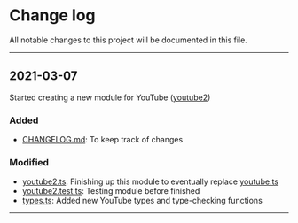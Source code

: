 # Change log

All notable changes to this project will be documented in this file.

<!-- --- -->

<!-- ## yyy-mm-dd -->

<!-- ### Added -->

<!-- ### Modified -->

<!-- ### Fixed -->

---

## 2021-03-07

Started creating a new module for YouTube ([youtube2](server/src/youtube2.ts))

### Added
 - [CHANGELOG.md](CHANGELOG.md): To keep track of changes

### Modified
 - [youtube2.ts](server/src/youtube2.ts): Finishing up this module to eventually replace [youtube.ts](server/src/youtube.ts)
 - [youtube2.test.ts](test/server/src/youtube2.test.ts): Testing module before finished
 - [types.ts](common/types.ts): Added new YouTube types and type-checking functions

---